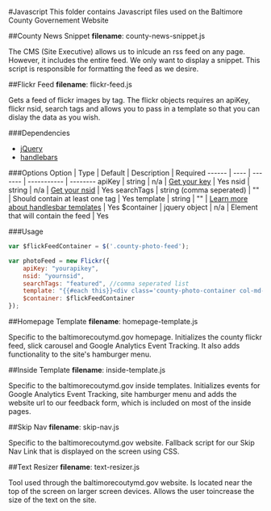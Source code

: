 #Javascript
This folder contains Javascript files used on the Baltimore County Governement Website

##County News Snippet
**filename**: county-news-snippet.js

The CMS (Site Executive) allows us to inlcude an rss feed on any page.  However, it includes the entire feed.  We only want to display a snippet.  This script is responsible for formatting the feed as we desire.

##Flickr Feed
**filename**: flickr-feed.js

Gets a feed of flickr images by tag.  The flickr objects requires an apiKey, flickr nsid, search tags and allows you to pass in a template so that you can dislay the data as you wish.

###Dependencies
* [jQuery](https://jquery.com/)
* [handlebars](http://handlebarsjs.com/)

###Options
Option | Type | Default | Description | Required
------ | ---- | ------- | ----------- | --------
apiKey | string | n/a |  [Get your key](https://www.flickr.com/services/api/misc.api_keys.html) | Yes
nsid | string | n/a | [Get your nsid](http://idgettr.com/) | Yes
searchTags | string (comma seperated) | "" | Should contain at least one tag | Yes
template | string | "" | [Learn more about handlesbar templates](http://handlebarsjs.com/) | Yes
$container | jquery object | n/a | Element that will contain the feed | Yes

###Usage
```javascript
var $flickFeedContainer = $('.county-photo-feed');

var photoFeed = new Flickr({
    apiKey: "yourapikey",
    nsid: "yournsid",
    searchTags: "featured", //comma seperated list
    template: "{{#each this}}<div class='county-photo-container col-md-3 col-sm-3 hidden-xs'><a href='//www.flickr.com/photos/baltimorecounty/{{id}}/' title='View this photo on Baltimore County&apos;s Flickr Album'><img alt='{{title}}' class='county-photo-feed-item' src='//farm{{farm}}.static.flickr.com/{{server}}/{{id}}_{{secret}}_q.jpg' alt='{{title}}' /></a></div>{{/each}}",
    $container: $flickFeedContainer
});
```
##Homepage Template
**filename**: homepage-template.js

Specific to the baltimorecoutymd.gov homepage.  Initializes the county flickr feed, slick carousel and Google Analytics Event Tracking.  It also adds functionality to the site's hamburger menu.

##Inside Template
**filename**: inside-template.js

Specific to the baltimorecoutymd.gov inside templates.  Initializes events for Google Analytics Event Tracking, site hamburger menu and adds the website url to our feedback form, which is included on most of the inside pages.

##Skip Nav
**filename**: skip-nav.js

Specific to the baltimorecoutymd.gov website.  Fallback script for our Skip Nav Link that is displayed on the screen using CSS.

##Text Resizer
**filename**: text-resizer.js

Tool used through the baltimorecoutymd.gov website.  Is located near the top of the screen on larger screen devices. Allows the user toincrease the size of the text on the site.
